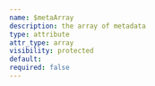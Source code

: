 ```yaml
---
name: $metaArray
description: the array of metadata
type: attribute
attr_type: array
visibility: protected
default: 
required: false
---
```


